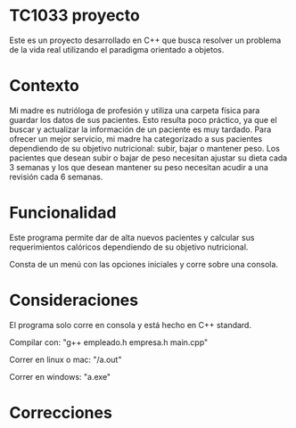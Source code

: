 # TC1033 proyecto 
Este es un proyecto desarrollado en C++ que busca resolver un problema de la vida real utilizando el paradigma orientado a objetos.

# Contexto
Mi madre es nutrióloga de profesión y utiliza una carpeta física para guardar los datos de sus pacientes. Esto resulta poco práctico, ya que el buscar y actualizar la información de un paciente es muy tardado. Para ofrecer un mejor servicio, mi madre ha categorizado a sus pacientes dependiendo de su objetivo nutricional: subir, bajar o mantener peso. Los pacientes que desean subir o bajar de peso necesitan ajustar su dieta cada 3 semanas y los que desean mantener su peso necesitan acudir a una revisión cada 6 semanas.

# Funcionalidad 
Este programa permite dar de alta nuevos pacientes y calcular sus requerimientos calóricos dependiendo de su objetivo nutricional. 

Consta de un menú con las opciones iniciales y corre sobre una consola.

# Consideraciones
El programa solo corre en consola y está hecho en C++ standard.

Compilar con: "g++ empleado.h empresa.h main.cpp"

Correr en linux o mac: "/a.out"

Correr en windows: "a.exe"

# Correcciones
